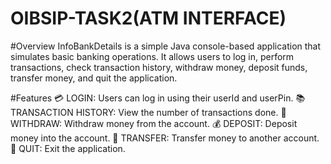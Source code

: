 # OIBSIP-TASK2(ATM INTERFACE)
#Overview
InfoBankDetails is a simple Java console-based application that simulates basic banking operations. It allows users to log in, perform transactions, check transaction history, withdraw money, deposit funds, transfer money, and quit the application.

#Features
💳 LOGIN: Users can log in using their userId and userPin.
📚 TRANSACTION HISTORY: View the number of transactions done.
💸 WITHDRAW: Withdraw money from the account.
💰 DEPOSIT: Deposit money into the account.
🔄 TRANSFER: Transfer money to another account.
🚪 QUIT: Exit the application.
